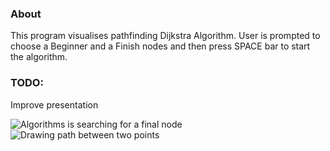 ### About
This program visualises pathfinding Dijkstra Algorithm. User is prompted to choose a 
Beginner and a Finish nodes and then press SPACE bar to start the algorithm.

### TODO:
Improve presentation

![Algorithms is searching for a final node](https://user-images.githubusercontent.com/7826894/170154494-d21eba35-1b74-4d56-bd89-a3efd32686fa.png)
![Drawing path between two points](https://user-images.githubusercontent.com/7826894/170154502-492a64ec-8dab-4d47-abd3-2c841a23db76.png)
